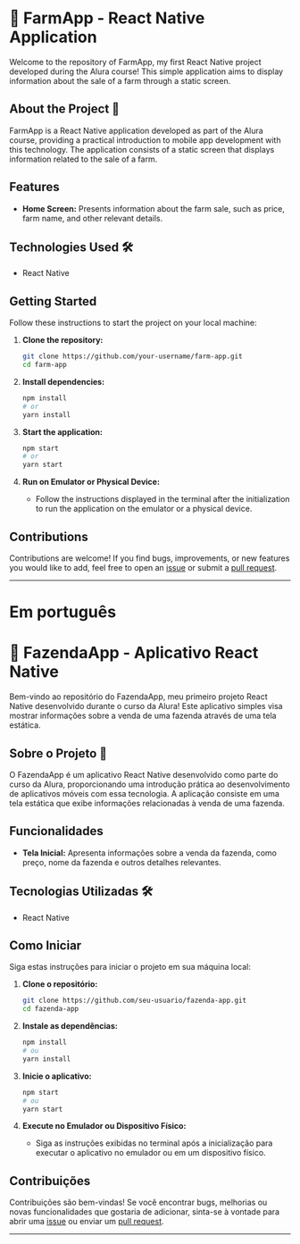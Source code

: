 # 🚜 FarmApp - React Native Application

Welcome to the repository of FarmApp, my first React Native project developed during the Alura course! This simple application aims to display information about the sale of a farm through a static screen.

## About the Project 🌱

FarmApp is a React Native application developed as part of the Alura course, providing a practical introduction to mobile app development with this technology. The application consists of a static screen that displays information related to the sale of a farm.

## Features

- **Home Screen:** Presents information about the farm sale, such as price, farm name, and other relevant details.

## Technologies Used 🛠️

- React Native

## Getting Started

Follow these instructions to start the project on your local machine:

1. **Clone the repository:**
    ```bash
    git clone https://github.com/your-username/farm-app.git
    cd farm-app
    ```

2. **Install dependencies:**
    ```bash
    npm install
    # or
    yarn install
    ```

3. **Start the application:**
    ```bash
    npm start
    # or
    yarn start
    ```

4. **Run on Emulator or Physical Device:**
    - Follow the instructions displayed in the terminal after the initialization to run the application on the emulator or a physical device.

## Contributions

Contributions are welcome! If you find bugs, improvements, or new features you would like to add, feel free to open an [issue](https://github.com/your-username/farm-app/issues) or submit a [pull request](https://github.com/your-username/farm-app/pulls).

---

# Em português
# 🚜 FazendaApp - Aplicativo React Native

Bem-vindo ao repositório do FazendaApp, meu primeiro projeto React Native desenvolvido durante o curso da Alura! Este aplicativo simples visa mostrar informações sobre a venda de uma fazenda através de uma tela estática.

## Sobre o Projeto 🌱

O FazendaApp é um aplicativo React Native desenvolvido como parte do curso da Alura, proporcionando uma introdução prática ao desenvolvimento de aplicativos móveis com essa tecnologia. A aplicação consiste em uma tela estática que exibe informações relacionadas à venda de uma fazenda.

## Funcionalidades

- **Tela Inicial:** Apresenta informações sobre a venda da fazenda, como preço, nome da fazenda e outros detalhes relevantes.

## Tecnologias Utilizadas 🛠️

- React Native

## Como Iniciar

Siga estas instruções para iniciar o projeto em sua máquina local:

1. **Clone o repositório:**
    ```bash
    git clone https://github.com/seu-usuario/fazenda-app.git
    cd fazenda-app
    ```

2. **Instale as dependências:**
    ```bash
    npm install
    # ou
    yarn install
    ```

3. **Inicie o aplicativo:**
    ```bash
    npm start
    # ou
    yarn start
    ```

4. **Execute no Emulador ou Dispositivo Físico:**
    - Siga as instruções exibidas no terminal após a inicialização para executar o aplicativo no emulador ou em um dispositivo físico.

## Contribuições

Contribuições são bem-vindas! Se você encontrar bugs, melhorias ou novas funcionalidades que gostaria de adicionar, sinta-se à vontade para abrir uma [issue](https://github.com/seu-usuario/fazenda-app/issues) ou enviar um [pull request](https://github.com/seu-usuario/fazenda-app/pulls).

---
